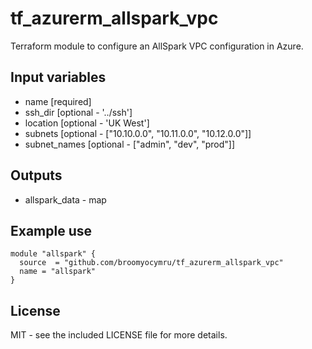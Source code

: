 # tf_azurerm_allspark_vpc
Terraform module to configure an AllSpark VPC configuration in Azure.

## Input variables
  * name [required]
  * ssh_dir [optional - '../ssh']
  * location [optional - 'UK West']
  * subnets [optional - ["10.10.0.0", "10.11.0.0", "10.12.0.0"]]
  * subnet_names [optional - ["admin", "dev", "prod"]]


## Outputs
  * allspark_data - map


## Example use

    module "allspark" {
      source  = "github.com/broomyocymru/tf_azurerm_allspark_vpc"
      name = "allspark"
    }


## License

MIT - see the included LICENSE file for more details.
